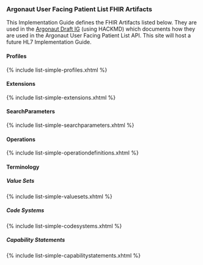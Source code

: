 ### Argonaut User Facing Patient List FHIR Artifacts

This Implementation Guide defines the FHIR Artifacts listed below.
They are used in the [Argonaut Draft IG](https://hackmd.io/iLbMj3DVTtaNjTsseYAo5g?view) (using HACKMD) which documents how they are used in the Argonaut User Facing Patient List API.  This site will host a future HL7 Implementation Guide.

#### Profiles

{% include list-simple-profiles.xhtml %}

#### Extensions

{% include list-simple-extensions.xhtml %}

#### SearchParameters

{% include list-simple-searchparameters.xhtml %}

#### Operations

{% include list-simple-operationdefinitions.xhtml %}

#### Terminology

##### Value Sets

{% include list-simple-valuesets.xhtml %}

##### Code Systems

{% include list-simple-codesystems.xhtml %}

##### Capability Statements

{% include list-simple-capabilitystatements.xhtml %}
